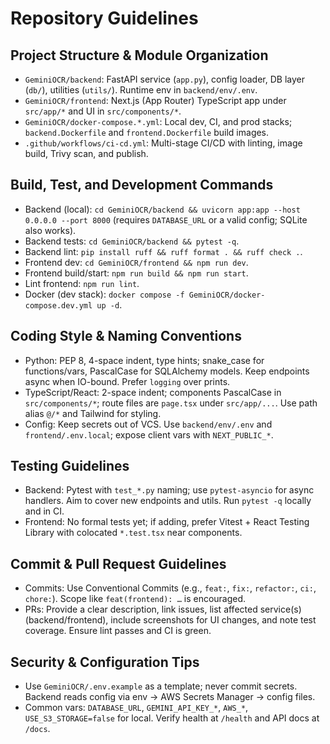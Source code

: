 # Repository Guidelines

## Project Structure & Module Organization
- `GeminiOCR/backend`: FastAPI service (`app.py`), config loader, DB layer (`db/`), utilities (`utils/`). Runtime env in `backend/env/.env`.
- `GeminiOCR/frontend`: Next.js (App Router) TypeScript app under `src/app/*` and UI in `src/components/*`.
- `GeminiOCR/docker-compose.*.yml`: Local dev, CI, and prod stacks; `backend.Dockerfile` and `frontend.Dockerfile` build images.
- `.github/workflows/ci-cd.yml`: Multi-stage CI/CD with linting, image build, Trivy scan, and publish.

## Build, Test, and Development Commands
- Backend (local): `cd GeminiOCR/backend && uvicorn app:app --host 0.0.0.0 --port 8000` (requires `DATABASE_URL` or a valid config; SQLite also works).
- Backend tests: `cd GeminiOCR/backend && pytest -q`.
- Backend lint: `pip install ruff && ruff format . && ruff check .`.
- Frontend dev: `cd GeminiOCR/frontend && npm run dev`.
- Frontend build/start: `npm run build && npm run start`.
- Lint frontend: `npm run lint`.
- Docker (dev stack): `docker compose -f GeminiOCR/docker-compose.dev.yml up -d`.

## Coding Style & Naming Conventions
- Python: PEP 8, 4-space indent, type hints; snake_case for functions/vars, PascalCase for SQLAlchemy models. Keep endpoints async when IO-bound. Prefer `logging` over prints.
- TypeScript/React: 2-space indent; components PascalCase in `src/components/*`; route files are `page.tsx` under `src/app/...`. Use path alias `@/*` and Tailwind for styling.
- Config: Keep secrets out of VCS. Use `backend/env/.env` and `frontend/.env.local`; expose client vars with `NEXT_PUBLIC_*`.

## Testing Guidelines
- Backend: Pytest with `test_*.py` naming; use `pytest-asyncio` for async handlers. Aim to cover new endpoints and utils. Run `pytest -q` locally and in CI.
- Frontend: No formal tests yet; if adding, prefer Vitest + React Testing Library with colocated `*.test.tsx` near components.

## Commit & Pull Request Guidelines
- Commits: Use Conventional Commits (e.g., `feat:`, `fix:`, `refactor:`, `ci:`, `chore:`). Scope like `feat(frontend): …` is encouraged.
- PRs: Provide a clear description, link issues, list affected service(s) (backend/frontend), include screenshots for UI changes, and note test coverage. Ensure lint passes and CI is green.

## Security & Configuration Tips
- Use `GeminiOCR/.env.example` as a template; never commit secrets. Backend reads config via env → AWS Secrets Manager → config files.
- Common vars: `DATABASE_URL`, `GEMINI_API_KEY_*`, `AWS_*`, `USE_S3_STORAGE=false` for local. Verify health at `/health` and API docs at `/docs`.


